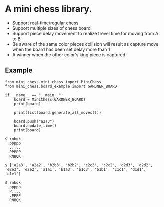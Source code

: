 # A mini chess library.  

* Support real-time/regular chess  
* Support multiple sizes of chess board  
* Support piece delay movement to realize trevel time for moving from A to B  
* Be aware of the same color pieces collision will result as capture move when the board has been set delay more than 1  
* A winner when the other color's king piece is captured  

## Example
```
from mini_chess.mini_chess import MiniChess
from mini_chess.board_example import GARDNER_BOARD

if __name__ == "__main__":
    board = MiniChess(GARDNER_BOARD)
    print(board)

    print(list(board.generate_all_moves()))

    board.push("a2a3")
    board.update_time()
    print(board)
```  
```
$ rnbqk
  ppppp
  .....
  PPPPP
  RNBQK
  
$ ['a2a3', 'a2a2', 'b2b3', 'b2b2', 'c2c3', 'c2c2', 'd2d3', 'd2d2', 'e2e3', 'e2e2', 'a1a1', 'b1a3', 'b1c3', 'b1b1', 'c1c1', 'd1d1', 'e1e1']

$ rnbqk
  ppppp
  P....
  .PPPP
  RNBQK
```